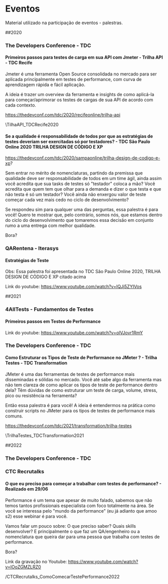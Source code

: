 # Eventos

Material utilizado na participação de eventos - palestras.

##2020

### The Developers Conference - TDC

#### Primeiros passos para testes de carga em sua API com Jmeter - Trilha API - TDC Recife

Jmeter é uma ferramenta Open Source consolidada no mercado para ser aplicada principalmente em testes de performance, com curva de aprendizagem rápida e fácil aplicação.

A ideia é trazer um overview da ferramenta e insights de como aplicá-la para começar/aprimorar os testes de cargas de sua API de acordo com cada contexto.

https://thedevconf.com/tdc/2020/recifeonline/trilha-api

\TilhaAPI_TDCRecife2020

#### Se a qualidade é responsabilidade de todos por que as estratégias de testes deveriam ser exercitadas só por testadores? - TDC São Paulo Online 2020 TRILHA DESIGN DE CÓDIGO E XP

https://thedevconf.com/tdc/2020/sampaonline/trilha-design-de-codigo-e-xp?

Sem entrar no mérito de nomenclaturas, partindo da premissa que qualidade deve ser responsabilidade de todos em um time ágil, ainda assim você acredita que sua tasks de testes só "testador" coloca a mão? Você acredita que quem tem que olhar para a demanda e dizer o que testa e que não testa é só um testador? Você ainda não enxergou valor de teste começar cada vez mais cedo no ciclo de desenvolvimento?

Se respondeu sim para qualquer uma das perguntas, essa palestra é para você! Quero te mostrar que, pelo contrário, somos nós, que estamos dentro do ciclo do desenvolvimento que tomaremos essa decisão em conjunto rumo a uma entrega com melhor qualidade.

Bora?

### QARentena - Iterasys

#### Estratégias de Teste 

Obs: Essa palestra foi apresentada no TDC São Paulo Online 2020, TRILHA DESIGN DE CÓDIGO E XP citado acima

Link do youtube: https://www.youtube.com/watch?v=IQJj5ZYIVos

##2021

### 4AllTests - Fundamentos de Testes

#### Primeiros passos em Testes de Performance

Link do youtube: https://www.youtube.com/watch?v=olVJovr1RmY

### The Developers Conference - TDC

#### Como Estruturar os Tipos de Teste de Performance no JMeter ? - Trilha Testes - TDC Transformation

JMeter é uma das ferramentas de testes de performance mais disseminadas e sólidas no mercado. Você até sabe algo da ferramenta mas não tem clareza de como aplicar os tipos de teste de performance dentro dela? Têm dúvidas de como estruturar um teste de carga, volume, stress, pico ou resistência na ferramenta?

Então essa palestra é para você! A ideia é entendermos na prática como construir scripts no JMeter para os tipos de testes de performance mais comuns.

https://thedevconf.com/tdc/2021/transformation/trilha-testes

\TrilhaTestes_TDCTransformation2021


##2022

### The Developers Conference - TDC

### CTC Recrutalks

####  O que eu preciso para começar a trabalhar com testes de performance? - Realizado em 29/06

Performance é um tema que apesar de muito falado, sabemos que não temos tantos profissionais especialista com foco totalmente na área.
Se você se interessa pelo "mundo da performance" (eu já adianto que amoo s2) esse webinar é para você.

Vamos falar um pouco sobre: O que preciso saber? Quais skills desenvolver? E principalmente o que faz um QA/engenheiro ou a nomenclatura que queira dar para uma pessoa que trabalha com testes de performance.

Bora? 

Link da gravação no Youtube: https://www.youtube.com/watch?v=lOoZGMZLRZ0

/CTCRecrutalks_ComoComecarTestePerformance2022

